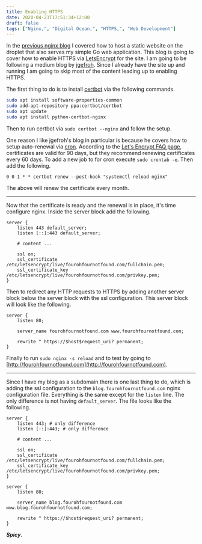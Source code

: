 ```yaml
---
title: Enabling HTTPS
date: 2020-04-23T17:51:34+12:00
draft: false
tags: ["Nginx,", "Digital Ocean,", "HTTPS,", "Web Development"]
---
```


In the [previous nginx blog](/nginx/subdomains/index.html) I covered how to host a static website on the droplet that also serves my simple Go web application. This blog is going to cover how to enable HTTPS via [LetsEncrypt](https://letsencrypt.org/) for the site. I am going to be following a medium blog by [jgefroh](https://medium.com/@jgefroh/a-guide-to-using-nginx-for-static-website-d96a9d034940). Since I already have the site up and running I am going to skip most of the content leading up to enabling HTTPS.

The first thing to do is to install [certbot](https://github.com/certbot/certbot) via the following commands.

```BASH
sudo apt install software-properties-common
sudo add-apt-repository ppa:certbot/certbot
sudo apt update
sudo apt install python-certbot-nginx
```

Then to run certbot via `sudo certbot --nginx` and follow the setup.

One reason I like jgefroh's blog in particular is because he covers how to setup auto-renewal via [cron](https://en.wikipedia.org/wiki/Cron). According to the [Let's Encrypt FAQ page](https://letsencrypt.org/docs/faq/#a-id-technical-technical-questions-a), certificates are valid for 90 days, but they recommend renewing certificates every 60 days. To add a new job to for cron execute `sudo crontab -e`. Then add the following.

```
0 0 1 * * certbot renew --post-hook "systemctl reload nginx"
```

The above will renew the certificate every month.

---

Now that the certificate is ready and the renewal is in place, it's time configure nginx. Inside the server block add the following.

```
server {
	listen 443 default_server;
	listen [::]:443 default_server;

	# content ...

	ssl on;
	ssl_certificate /etc/letsencrypt/live/fourohfournotfound.com/fullchain.pem;
	ssl_certificate_key /etc/letsencrypt/live/fourohfournotfound.com/privkey.pem;
}
```

Then to redirect any HTTP requests to HTTPS by adding another server block below the server block with the ssl configuration. This server block will look like the following.

```
server {
	listen 80;

	server_name fourohfournotfound.com www.fourohfournotfound.com;

	rewrite ^ https://$host$request_uri? permanent;
}
```

Finally to run `sudo nginx -s reload` and to test by going to [http://fourohfournotfound.com](http://fourohfournotfound.com).

---

Since I have my blog as a subdomain there is one last thing to do, which is adding the ssl configuration to the `blog.fourohfournotfound.com` nginx configuration file. Everything is the same except for the `listen` line. The only difference is not having `default_server`. The file looks like the following.

```
server {
	listen 443; # only difference
	listen [::]:443; # only difference

	# content ...

	ssl on;
	ssl_certificate /etc/letsencrypt/live/fourohfournotfound.com/fullchain.pem;
	ssl_certificate_key /etc/letsencrypt/live/fourohfournotfound.com/privkey.pem;
}

server {
	listen 80;

	server_name blog.fourohfournotfound.com www.blog.fourohfournotfound.com;

	rewrite ^ https://$host$request_uri? permanent;
}
```

***Spicy***. 
